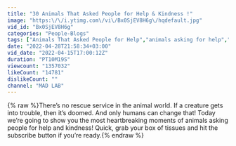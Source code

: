 ```yaml
---
title: "30 Animals That Asked People for Help & Kindness !"
image: "https:\/\/i.ytimg.com\/vi\/Bx0SjEV8H6g\/hqdefault.jpg"
vid_id: "Bx0SjEV8H6g"
categories: "People-Blogs"
tags: ["Animals That Asked People for Help","animals asking for help","animal rescue"]
date: "2022-04-28T21:58:34+03:00"
vid_date: "2022-04-15T17:00:12Z"
duration: "PT10M19S"
viewcount: "1357032"
likeCount: "14781"
dislikeCount: ""
channel: "MAD LAB"
---
```

{% raw %}There’s no rescue service in the animal world. If a creature gets into trouble, then it’s doomed. And only humans can change that! Today we’re going to show you the most heartbreaking moments of animals asking people for help and kindness! Quick, grab your box of tissues and hit the subscribe button if you’re ready.{% endraw %}
